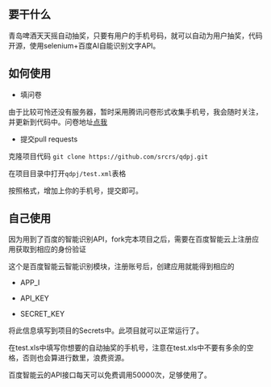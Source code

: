 ## 要干什么

青岛啤酒天天摇自动抽奖，只要有用户的手机号码，就可以自动为用户抽奖，代码开源，使用selenium+百度AI自能识别文字API。

## 如何使用

+ 填问卷

由于比较可怜还没有服务器，暂时采用腾讯问卷形式收集手机号，我会随时关注，并更新到代码中。问卷地址[点我](https://wj.qq.com/s2/5724869/f047/)

+ 提交pull requests

克隆项目代码 `git clone https://github.com/srcrs/qdpj.git`

在项目目录中打开`qdpj/test.xml`表格

按照格式，增加上你的手机号，提交即可。

## 自己使用

因为用到了百度的智能识别API，fork完本项目之后，需要在百度智能云上注册应用获取到相应的身份验证

这个是百度智能云智能识别模块，注册账号后，创建应用就能得到相应的

+  APP_I
+  API_KEY

+ SECRET_KEY

将此信息填写到项目的Secrets中。此项目就可以正常运行了。

在test.xls中填写你想要的自动抽奖的手机号，注意在test.xls中不要有多余的空格，否则也会算进行数里，浪费资源。

百度智能云的API接口每天可以免费调用50000次，足够使用了。
